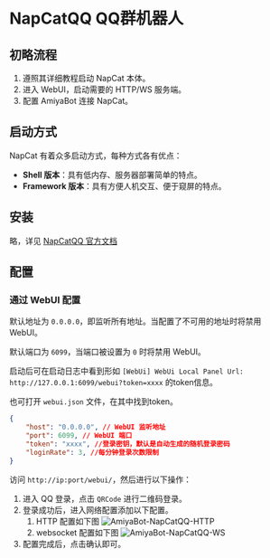 # NapCatQQ QQ群机器人

## 初略流程

1. 遵照其详细教程启动 NapCat 本体。
2. 进入 WebUI，启动需要的 HTTP/WS 服务端。
3. 配置 AmiyaBot 连接 NapCat。

## 启动方式

NapCat 有着众多启动方式，每种方式各有优点：

- **Shell 版本**：具有低内存、服务器部署简单的特点。
- **Framework 版本**：具有方便人机交互、便于窥屏的特点。

## 安装

略，详见 [NapCatQQ 官方文档](https://napneko.github.io/guide/install)

## 配置

### 通过 WebUI 配置

默认地址为 `0.0.0.0`，即监听所有地址。当配置了不可用的地址时将禁用 WebUI。

默认端口为 `6099`，当端口被设置为 `0` 时将禁用 WebUI。

启动后可在启动日志中看到形如 `[WebUi] WebUi Local Panel Url: http://127.0.0.1:6099/webui?token=xxxx` 的token信息。

也可打开 `webui.json` 文件，在其中找到token。

```webui.json
{
    "host": "0.0.0.0", // WebUI 监听地址
    "port": 6099, // WebUI 端口
    "token": "xxxx", //登录密钥，默认是自动生成的随机登录密码
    "loginRate": 3, //每分钟登录次数限制
}
```

访问 `http://ip:port/webui/`，然后进行以下操作：
1. 进入 QQ 登录，点击 `QRCode` 进行二维码登录。
2. 登录成功后，进入网络配置添加以下配置。
   1. HTTP 配置如下图
      ![AmiyaBot-NapCatQQ-HTTP](https://github.com/user-attachments/assets/aae0f255-8348-4ddb-a338-1d466f2b0ba5)
   2. websocket 配置如下图
      ![AmiyaBot-NapCatQQ-WS](https://github.com/user-attachments/assets/96369055-f87a-4079-90df-fb380d3356fb)
3. 配置完成后，点击确认即可。
